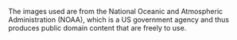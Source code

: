 The images used are from the National Oceanic and Atmospheric Administration (NOAA), which is a US government agency and thus produces public domain content that are freely to use.

